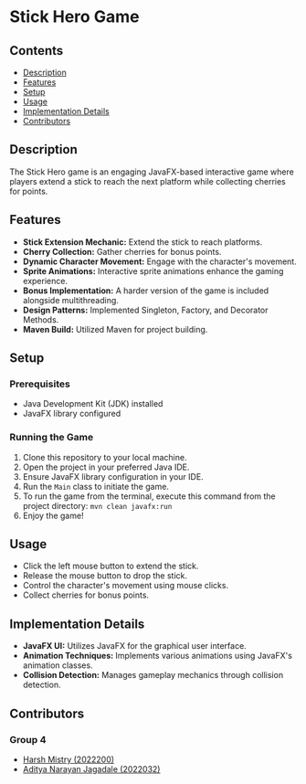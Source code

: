 # Stick Hero Game


## Contents

- [Description](#description)
- [Features](#features)
- [Setup](#setup)
- [Usage](#usage)
- [Implementation Details](#implementation-details)
- [Contributors](#contributors)

## Description <a name="description"></a>

The Stick Hero game is an engaging JavaFX-based interactive game where players extend a stick to reach the next platform while collecting cherries for points.

## Features <a name="features"></a>

- **Stick Extension Mechanic:** Extend the stick to reach platforms.
- **Cherry Collection:** Gather cherries for bonus points.
- **Dynamic Character Movement:** Engage with the character's movement.
- **Sprite Animations:** Interactive sprite animations enhance the gaming experience.
- **Bonus Implementation:** A harder version of the game is included alongside multithreading.
- **Design Patterns:** Implemented Singleton, Factory, and Decorator Methods.
- **Maven Build:** Utilized Maven for project building.

## Setup <a name="setup"></a>

### Prerequisites

- Java Development Kit (JDK) installed
- JavaFX library configured

### Running the Game

1. Clone this repository to your local machine.
2. Open the project in your preferred Java IDE.
3. Ensure JavaFX library configuration in your IDE.
4. Run the `Main` class to initiate the game.
5. To run the game from the terminal, execute this command from the project directory: `mvn clean javafx:run`
6. Enjoy the game!


## Usage <a name="usage"></a>

- Click the left mouse button to extend the stick.
- Release the mouse button to drop the stick.
- Control the character's movement using mouse clicks.
- Collect cherries for bonus points.

## Implementation Details <a name="implementation-details"></a>

- **JavaFX UI:** Utilizes JavaFX for the graphical user interface.
- **Animation Techniques:** Implements various animations using JavaFX's animation classes.
- **Collision Detection:** Manages gameplay mechanics through collision detection.

## Contributors <a name="contributors"></a>

### Group 4
- [Harsh Mistry (2022200)](https://github.com/FakePickle)
- [Aditya Narayan Jagadale (2022032)](https://github.com/jaagss)

